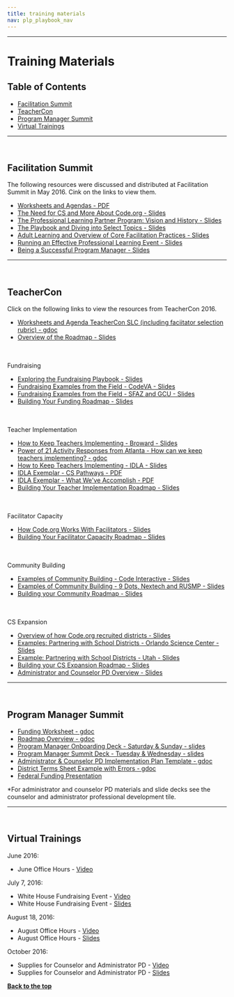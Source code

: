```yaml
---
title: training materials
nav: plp_playbook_nav
---
```

---
<a id="top"></a>
# Training Materials

## Table of Contents
- [Facilitation Summit](#fac)
- [TeacherCon](#teachercon)
- [Program Manager Summit](#pmsummit)
- [Virtual Trainings](#virtual)

________________
<a id="fac"></a>
<br/>

## Facilitation Summit
The following resources were discussed and distributed at Facilitation Summit in May 2016. Cink on the links to view them.

- [Worksheets and Agendas - PDF](https://www.dropbox.com/s/vc587goy08xkdun/PLP%20Facilitation%20Summit%20Packet.pdf?dl=0)
- [The Need for CS and More About Code.org - Slides](https://docs.google.com/a/code.org/presentation/d/1v8gw4ooS3nH_e-eNnZqxnvQiopl0QJKRWdXhWoWzou4/edit?usp=sharing)<br/>
- [The Professional Learning Partner Program: Vision and History - Slides](https://docs.google.com/a/code.org/presentation/d/14dSjRdXpYsWHL6YJAPFPbcp4VHnDIpGj8ICiZisYaJQ/edit?usp=sharing)<br/>
- [The Playbook and Diving into Select Topics - Slides](https://docs.google.com/a/code.org/presentation/d/1RNAyMXVJkg8Fov9j7P5Nv_uUyrM8tYWskdOEpo-HAAc/edit?usp=sharing)<br/>
- [Adult Learning and Overview of Core Facilitation Practices - Slides](https://docs.google.com/a/code.org/presentation/d/1Po-HfQyBISRv5RI5Yn57Xvc-RrWh5rbRi4RL1HbgthA/edit?usp=sharing)
- [Running an Effective Professional Learning Event - Slides](https://docs.google.com/a/code.org/presentation/d/148wkzac1rwnK-O6q3PqIYer87MjwlVHLDBENOdbfBmA/edit?usp=sharing)</br>
- [Being a Successful Program Manager - Slides](https://docs.google.com/a/code.org/presentation/d/1Q8m-DquU2ZtCpIFC4-Oxc1MrSViOvFq4quc9qeTYZGc/edit?usp=sharing)<br/>

________________
<a id="teachercon"></a>
<br/>
## TeacherCon
Click on the following links to view the resources from TeacherCon 2016.<br>

- [Worksheets and Agenda TeacherCon SLC (including faciitator selection rubric) - gdoc](https://docs.google.com/document/d/1qa_NKPiaGGCWfEexrwwk7GSO8vMQbyYGJE1lDmyt714/edit?usp=sharing)
- [Overview of the Roadmap - Slides](https://docs.google.com/presentation/d/1XzZm6Z10bHq2jtMrDyOzY0A21j8so0hLnyUcfPO6MZ8/edit?usp=sharing)
<br>
<br>
Fundraising

- [Exploring the Fundraising Playbook - Slides](https://docs.google.com/presentation/d/1QDzxylUW_Nbp0nzvnSsa8lSVI-63fFoCD0CMF48zpd8/edit?usp=sharing)
- [Fundraising Examples from the Field - CodeVA - Slides](https://docs.google.com/presentation/d/1k6c-v6HhexjJ5u0Rqknc3X1JrHK62Aqk_6kK33UFQ6c/edit?usp=sharing)
- [Fundraising Examples from the Field - SFAZ and GCU - Slides](https://docs.google.com/presentation/d/1iPT_iiAIFD1t73dcRFtuI-VIze7aYLXso563M8vLvxM/edit?usp=sharing)
- [Building Your Funding Roadmap - Slides](https://docs.google.com/presentation/d/10wfV9wzbO1TM_E80TKYNAE-hsTy_RmZavbDrica0KXE/edit?usp=sharing)
<br>
<br>
Teacher Implementation

- [How to Keep Teachers Implementing - Broward - Slides](https://docs.google.com/presentation/d/1NuUhD0m0_dIaynB34ePqFJYZUf1t-b1C-wyMcAixsns/edit?usp=sharing)
- [Power of 21 Activity Responses from Atlanta - How can we keep teachers implementing? - gdoc](https://docs.google.com/document/d/1eE-zj_NDiIITbM1c4jElFo4_XV8EfI8lhQQH3a9KFiQ/edit?usp=sharing)
- [How to Keep Teachers Implementing - IDLA - Slides](https://docs.google.com/presentation/d/1f097R6E4Qsx_hycKWlbNvNXahDTOk0WD0-dsqQA-75w/edit?usp=sharing)
- [IDLA Exemplar - CS Pathways - PDF](https://drive.google.com/open?id=0B_RYFwL0skolbzR4NFFEWnpGMXNBd1Q3X2M4aDlMdUU0X0Rr)
- [IDLA Exemplar - What We've Accomplish - PDF](https://drive.google.com/file/d/0B_RYFwL0skoldmpFelpJcHo0RUJxcndzSUo5OXpKQWQ2NHR3/view?usp=sharing)
- [Building Your Teacher Implementation Roadmap - Slides](https://docs.google.com/presentation/d/1OrcEOWndHgfYlCItbfgDB4LILAmG8PT29fq0ARO-JgQ/edit?usp=sharing)
<br>
<br>
Facilitator Capacity

- [How Code.org Works With Facilitators - Slides](https://docs.google.com/presentation/d/1mbFc3tnLzjTdQBgAokTtfuCGoe0zGGAiyWP6CsKsvbI/edit?usp=sharing)
- [Building Your Facilitator Capacity Roadmap - Slides](https://docs.google.com/presentation/d/1NfId_1wNwR7AnLbzG38saPbkBb5vwm1GPmBZ1HxIWzA/edit?usp=sharing)
<br>
<br>
Community Building

- [Examples of Community Building - Code Interactive - Slides](https://docs.google.com/presentation/d/1XIb124xm3UX-NYwNnCiofpU_ZZCtsnHvvbL0IadJ4hM/edit?usp=sharing)
- [Examples of Community Building - 9 Dots, Nextech and RUSMP - Slides](https://docs.google.com/presentation/d/1YzXn87OOJbxOxamUZccubnMiT1vkwIrINGQ68bNhNN4/edit?usp=sharing)
- [Building your Community Roadmap - Slides](https://docs.google.com/presentation/d/1xfvG8scD4jVRlaNAcpOhctIAHra-9VctpyoLx9PbcKE/edit?usp=sharing)
<br>
<br>
CS Expansion

- [Overview of how Code.org recruited districts - Slides](https://docs.google.com/presentation/d/1q7WUYBxrVEOd02r-1ybTsrcA7Tq2j4RtwH13Ej3rnIY/edit?usp=sharing)
- [Examples: Partnering with School Districts - Orlando Science Center - Slides](https://docs.google.com/presentation/d/1UgEjboAy_T0ajXcUmhW-BY-jtIDW1XsbScQN3xGWLJQ/edit?usp=sharing)
- [Example: Partnering with School Districts - Utah - Slides](https://docs.google.com/presentation/d/1jfFVYLy7oJoeCwhEmv86p5E9CoPmSb8FziwiE6lHZrw/edit?usp=sharing)
- [Building your CS Expansion Roadmap - Slides](https://docs.google.com/presentation/d/1HMLVhOU7R5B0M6w-xVA68g2isXo07PHuay6UnNsRT0M/edit?usp=sharing)
- [Administrator and Counselor PD Overview - Slides](https://docs.google.com/presentation/d/1rgA370lNX2L88S5sew5ZWThbBwXOlzSUVjb2Dcx-I84/edit?usp=sharing)

________________
<a id="pmsummit"></a>
<br/>
## Program Manager Summit
- [Funding Worksheet - gdoc](https://docs.google.com/document/d/1LnSNDbN44JuD6hXkaRnrDexQUQJiSJPI6f0Jg6JyeJc/edit)
- [Roadmap Overview - gdoc](https://docs.google.com/document/d/19Y3Fe_5ugdG62Ew_azv00ZbuWATD9JMLHUDDl55A4KY/edit) 
- [Program Manager Onboarding Deck - Saturday & Sunday - slides](https://docs.google.com/presentation/d/1rV7Hg7iQy9okYgz3apl_KOQBLAO_EbllF0D1D0KLSj0/edit?usp=sharing)
- [Program Manager Summit Deck - Tuesday & Wednesday - slides](https://docs.google.com/presentation/d/1ZTxt18qi09BIqi6mO5QpIiHXllNL21t_8QNLDTYGXig/edit?usp=sharing)
- [Administrator & Counselor PD Implementation Plan Template - gdoc](https://docs.google.com/document/d/19dnV7dIDPp6354ynLFWZJy8H2vXiricFB_8LzTKQIg0/edit)
- [District Terms Sheet Example with Errors - gdoc](https://docs.google.com/document/d/1Gk3dpHgiH2D3tFS9nL-1k6ZwcfAfP6Op54shq-KWWBM/edit)
- [Federal Funding Presentation](https://docs.google.com/presentation/d/1vwYnMdc9pGWBZp6KBcObz7aq4rq6UBlP_TNlR8TIyyU/edit?usp=sharing)

*For administrator and counselor PD materials and slide decks see the counselor and administrator professional development tile.

________________
<a id="virtual"></a>
<br/>
## Virtual Trainings
June 2016:

- June Office Hours - [Video](http://videos.code.org/plp/june-2016-monthly-call.mp4)

July 7, 2016:
 
- White House Fundraising Event - [Video](http://videos.code.org/plp/september-event-guidelines.mp4)<br/>
- White House Fundraising Event - [Slides](https://docs.google.com/presentation/d/10gksywQToajBiQNLDE7Kx7TNBiP6Co4UhQhQDc39jJs/edit?usp=sharing)

August 18, 2016:

- August Office Hours - [Video](http://videos.code.org/plp/august-2016-office-hours.mp4)
- August Office Hours - [Slides](https://docs.google.com/presentation/d/1CeK0psIdGuN_IePSXIcZLO4jCgIt60Qc07pA5scp9vs/edit#slide=id.g164738a879_0_0)

October 2016:

- Supplies for Counselor and Administrator PD - [Video](http://videos.code.org/plp/counselor_administrator_supplies.mp4)
- Supplies for Counselor and Administrator PD - [Slides](https://docs.google.com/presentation/d/1RQeBL7rTcWnqzM48xNv8f1J3da5OVboekLJyw3_WeSk/edit#slide=id.gb846b8ce1_0_5)

[**Back to the top**](#top)
<br/>